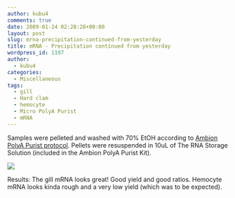 ```yaml
---
author: kubu4
comments: true
date: 2009-01-24 02:28:28+00:00
layout: post
slug: mrna-precipitation-continued-from-yesterday
title: mRNA - Precipitation continued from yesterday
wordpress_id: 1197
author:
  - kubu4
categories:
  - Miscellaneous
tags:
  - gill
  - Hard clam
  - hemocyte
  - Micro PolyA Purist
  - mRNA
---
```


Samples were pelleted and washed with 70% EtOH according to [Ambion PolyA Purist protocol](http://aquacul4.fish.washington.edu/Protocols:Information%20Sheets/Commercial%20Protocols:Manuals/Ambion%20-%20MicroPoly%28A%29Purist%20Kit.pdf). Pellets were resuspended in 10uL of The RNA Storage Solution (included in the Ambion PolyA Purist Kit).

![](http://eagle.fish.washington.edu/Arabidopsis/RNA%20Spec%20Readings/20090123%20RNA%20SJW.png)

Results: The gill mRNA looks great! Good yield and good ratios. Hemocyte mRNA looks kinda rough and a very low yield (which was to be expected).
